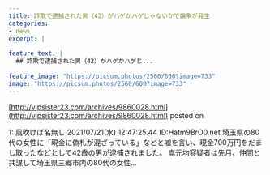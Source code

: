 ```yaml
---
title: 詐欺で逮捕された男（42）がハゲかハゲじゃないかで論争が発生
categories:
- news
excerpt: |
  
feature_text: |
  ## 詐欺で逮捕された男（42）がハゲかハゲじ...
  
feature_image: "https://picsum.photos/2560/600?image=733"
image: "https://picsum.photos/2560/600?image=733"
---
```


[http://vipsister23.com/archives/9860028.html](http://vipsister23.com/archives/9860028.html)
posted on 

<!--more-->

1: 風吹けば名無し 2021/07/21(水) 12:47:25.44 ID:Hatm9BrO0.net 埼玉県の80代の女性に「現金に偽札が混ざっている」などと嘘を言い、現金700万円をだまし取ったなどとして42歳の男が逮捕されました。 嵩元均容疑者は先月、仲間と共謀して埼玉県三郷市内の80代の女性...
